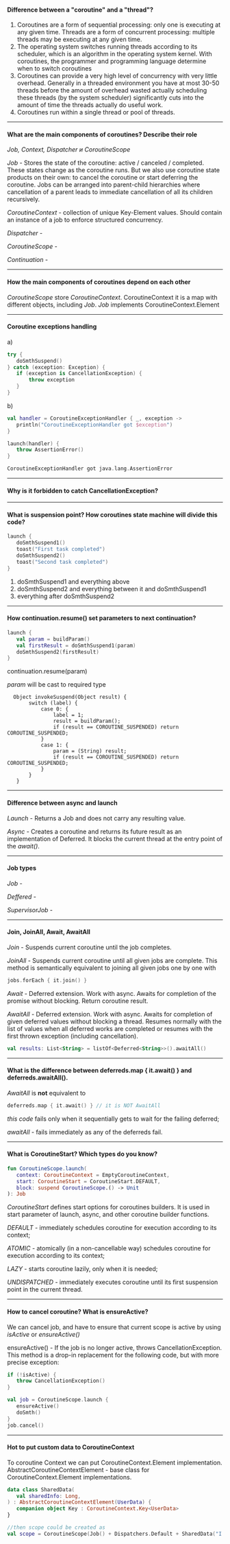 #### Difference between a "coroutine" and a "thread"?

1) Coroutines are a form of sequential processing: only one is executing at any given time. Threads are a form of
   concurrent processing: multiple threads may be executing at any given time.
2) The operating system switches running threads according to its scheduler, which is an algorithm in the operating
   system kernel. With coroutines, the programmer and programming language determine when to switch coroutines
3) Coroutines can provide a very high level of concurrency with very little overhead. Generally in a threaded
   environment you have at most 30-50 threads before the amount of overhead wasted actually scheduling these threads
   (by the system scheduler) significantly cuts into the amount of time the threads actually do useful work.
4) Coroutines run within a single thread or pool of threads.

***

#### What are the main components of coroutines? Describe their role

*Job, Context, Dispatcher и CoroutineScope*

*Job* - Stores the state of the coroutine: active / canceled / completed. These states change as the coroutine runs. But
we also use coroutine state products on their own: to cancel the coroutine or start deferring the coroutine. Jobs can be
arranged into parent-child hierarchies where cancellation of a parent leads to immediate cancellation of all its
children recursively.

*CoroutineContext* - collection of unique Key-Element values. Should contain an instance of a job to enforce structured concurrency.

[//]: # (TODO)
*Dispatcher* -

*CoroutineScope* - 

*Continuation* -

***

#### How the main components of coroutines depend on each other

[//]: # (TODO)

*CoroutineScope* store *CoroutineContext*. CoroutineContext it is a map with different objects, including *Job*. *Job*
implements CoroutineContext.Element

***

#### Coroutine exceptions handling

a)

 ```Kotlin
 try {
    doSmthSuspend()
} catch (exception: Exception) {
    if (exception is CancellationException) {
        throw exception
    }
}
 ```

b)

 ```Kotlin
val handler = CoroutineExceptionHandler { _, exception ->
    println("CoroutineExceptionHandler got $exception")
}

launch(handler) {
    throw AssertionError()
}

CoroutineExceptionHandler got java.lang.AssertionError
```

***

#### Why is it forbidden to catch CancellationException?

[//]: # (TODO)

***

#### What is suspension point? How coroutines state machine will divide this code?

[//]: # (TODO)

[//]: # (Suspension points are points in code which either end your program early &#40;mostly bad paths in programs&#41;, or which start some work on the side, in another routine which is suspended, ultimately notifying you of the end result, and allowing you to continue where you left off.)

 ```Kotlin
launch {
    doSmthSuspend1()
    toast("First task completed")
    doSmthSuspend2()
    toast("Second task completed")
}


```

1. doSmthSuspend1 and everything above
2. doSmthSuspend2 and everything between it and doSmthSuspend1
3. everything after doSmthSuspend2

***

#### How continuation.resume() set parameters to next continuation?

[//]: # (TODO поправить ошибку в логике)
 ```Kotlin
launch {
    val param = buildParam()
    val firstResult = doSmthSuspend1(param)
    doSmthSuspend2(firstResult)
}
```

continuation.resume(param)

*param* will be cast to required type

 ```
   Object invokeSuspend(Object result) {
        switch (label) {
            case 0: {
                label = 1;
                result = buildParam();
                if (result == COROUTINE_SUSPENDED) return COROUTINE_SUSPENDED;
            }
            case 1: {
                param = (String) result;
                if (result == COROUTINE_SUSPENDED) return COROUTINE_SUSPENDED;
            }
        }
    }
```

***

#### Difference between async and launch

*Launch* - Returns a Job and does not carry any resulting value.

*Async* - Creates a coroutine and returns its future result as an implementation of Deferred. It blocks the current
thread at the entry point of the *await()*.

***

#### Job types

[//]: # (TODO)

*Job* -

*Deffered* -

*SupervisorJob* -

***

#### Join, JoinAll, Await, AwaitAll

*Join* - Suspends current coroutine until the job completes.

*JoinAll* - Suspends current coroutine until all given jobs are complete. This method is semantically equivalent to
joining all given jobs one by one with

 ```Kotlin
jobs.forEach { it.join() }
 ```

*Await* - Deferred extension. Work with async. Awaits for completion of the promise without blocking. Return coroutine
result.

*AwaitAll* - Deferred extension. Work with async. Awaits for completion of given deferred values without blocking a
thread. Resumes normally with the list of values when all deferred works are completed or resumes with the first thrown
exception (including cancellation).

 ```Kotlin
val results: List<String> = listOf<Deferred<String>>().awaitAll()
 ```

***

#### What is the difference between deferreds.map { it.await() } and deferreds.awaitAll().

*AwaitAll* is **not** equivalent to

 ```Kotlin
deferreds.map { it.await() } // it is NOT AwaitAll
```

*this code* fails only when it sequentially gets to wait for the failing deferred;

*awaitAll* - fails immediately as any of the deferreds fail.

***

#### What is CoroutineStart? Which types do you know?

 ```Kotlin
fun CoroutineScope.launch(
    context: CoroutineContext = EmptyCoroutineContext,
    start: CoroutineStart = CoroutineStart.DEFAULT,
    block: suspend CoroutineScope.() -> Unit
): Job
 ```

*CoroutineStart* defines start options for coroutines builders. It is used in start parameter of launch, async, and
other coroutine builder functions.

*DEFAULT* - immediately schedules coroutine for execution according to its context;

*ATOMIC* - atomically (in a non-cancellable way) schedules coroutine for execution according to its context;

*LAZY* - starts coroutine lazily, only when it is needed;

*UNDISPATCHED* - immediately executes coroutine until its first suspension point in the current thread.

***

#### How to cancel coroutine? What is ensureActive?

We can cancel job, and have to ensure that current scope is active by using *isActive* or *ensureActive()*

ensureActive() - If the job is no longer active, throws CancellationException. This method is a drop-in replacement for
the following code, but with more precise exception:

 ```Kotlin
 if (!isActive) {
    throw CancellationException()
}
 ```

 ```Kotlin
val job = CoroutineScope.launch {
    ensureActive()
    doSmth()
}
job.cancel()
 ```

***

#### Hot to put custom data to CoroutineContext

To coroutine Context we can put CoroutineContext.Element implementation.
AbstractCoroutineContextElement - base class for CoroutineContext.Element implementations.

 ```Kotlin
data class SharedData(
    val sharedInfo: Long,
) : AbstractCoroutineContextElement(UserData) {
    companion object Key : CoroutineContext.Key<UserData>
}

//then scope could be created as
val scope = CoroutineScope(Job() + Dispatchers.Default + SharedData("I have a secret for you"))
 ```


